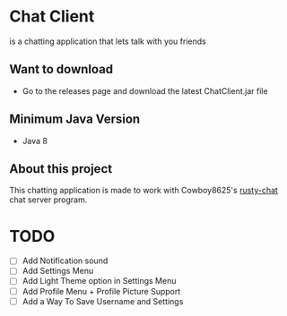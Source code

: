 # Chat Client

is a chatting application that lets talk with you friends

## Want to download
* Go to the releases page and download the latest ChatClient.jar file

## Minimum Java Version
* Java 8

## About this project
This chatting application is made to work with Cowboy8625's [rusty-chat](https://github.com/cowboy8625/rusty-chat) chat server program.

# TODO
- [ ] Add Notification sound
- [ ] Add Settings Menu
- [ ] Add Light Theme option in Settings Menu
- [ ] Add Profile Menu + Profile Picture Support
- [ ] Add a Way To Save Username and Settings
